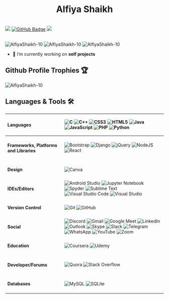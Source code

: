 <h1 align="center">Alfiya Shaikh</h1>



<br>
<a href="https://github.com/AlfiyaShaikh-10"><img src="https://komarev.com/ghpvc/?username=AlfiyaShaikh-10&label=Profile%20views&color=0e75b6&style=flat"  /></a> 
<a href="https://github.com/AlfiyaShaikh-10?tab=followers"><img src="https://img.shields.io/github/followers/AlfiyaShaikh-10?label=followers&style=social" alt="GitHub Badge"></a>
<a href="https://www.linkedin.com/in/alfiya-shaikh-1015786/" target="_blank"><img src="https://img.shields.io/badge/-Alfiya%20Shaikh-blue?style=flat&logo=Linkedin&logoColor=white&link=https://www.linkedin.com/in/alfiya-shaikh-1015786//"></a>
<br><br>

<p align="left" >
  <img width="50%" src="https://github-readme-stats.vercel.app/api?username=AlfiyaShaikh-10&show_icons=true&locale=en&theme=vision-friendly-dark&&count_private=true&include_all_commits=true" alt="AlfiyaShaikh-10" />
  <img width="45%" src="https://github-readme-streak-stats.herokuapp.com/?user=AlfiyaShaikh-10&theme=vision-friendly-dark" alt="AlfiyaShaikh-10" />
  <img width="50%" src="https://github-readme-stats.vercel.app/api/top-langs?username=FarhanKhan1911&show_icons=true&locale=en&layout=compact&theme=vision-friendly-dark" alt="AlfiyaShaikh-10" />
</p>

- 🔭 I’m currently working on **self projects**
<!-- - 🌱 I’m currently working on  **AI Based E-commerce Website** -->



## Github Profile Trophies 🏆
<p align="left"> <img src="https://github-profile-trophy.vercel.app/?username=AlfiyaShaikh-10&theme=radical&no-frame=false" alt="AlfiyaShaikh-10" /> </p>


## Languages & Tools 🛠
| <h4 align="left">Languages</h4> | <p align="left">![C](https://img.shields.io/badge/c-%2300599C.svg?style=for-the-badge&logo=c&logoColor=white) ![C++](https://img.shields.io/badge/c++-%2300599C.svg?style=for-the-badge&logo=c%2B%2B&logoColor=white) ![CSS3](https://img.shields.io/badge/css3-%231572B6.svg?style=for-the-badge&logo=css3&logoColor=white) ![HTML5](https://img.shields.io/badge/html5-%23E34F26.svg?style=for-the-badge&logo=html5&logoColor=white) ![Java](https://img.shields.io/badge/java-%23ED8B00.svg?style=for-the-badge&logo=java&logoColor=white) ![JavaScript](https://img.shields.io/badge/javascript-%23323330.svg?style=for-the-badge&logo=javascript&logoColor=%23F7DF1E) ![PHP](https://img.shields.io/badge/php-%23777BB4.svg?style=for-the-badge&logo=php&logoColor=white) ![Python](https://img.shields.io/badge/python-3670A0?style=for-the-badge&logo=python&logoColor=ffdd54)
|---------|----------------------------------|
| <h4 align="left">Frameworks, Platforms and Libraries</h4> | ![Bootstrap](https://img.shields.io/badge/bootstrap-%23563D7C.svg?style=for-the-badge&logo=bootstrap&logoColor=white) ![Django](https://img.shields.io/badge/django-%23092E20.svg?style=for-the-badge&logo=django&logoColor=white) ![jQuery](https://img.shields.io/badge/jquery-%230769AD.svg?style=for-the-badge&logo=jquery&logoColor=white) ![NodeJS](https://img.shields.io/badge/node.js-6DA55F?style=for-the-badge&logo=node.js&logoColor=white) ![React](https://img.shields.io/badge/react-%2320232a.svg?style=for-the-badge&logo=react&logoColor=%2361DAFB) |
| <h4 align="left">Design</h4> | ![Canva](https://img.shields.io/badge/Canva-%2300C4CC.svg?style=for-the-badge&logo=Canva&logoColor=white) <!-- ![Adobe XD](https://img.shields.io/badge/Adobe%20XD-470137?style=for-the-badge&logo=Adobe%20XD&logoColor=#FF61F6) --> |
| <h4 align="left">IDEs/Editors</h4> | ![Android Studio](https://img.shields.io/badge/Android%20Studio-3DDC84.svg?style=for-the-badge&logo=android-studio&logoColor=white) ![Jupyter Notebook](https://img.shields.io/badge/jupyter-%23FA0F00.svg?style=for-the-badge&logo=jupyter&logoColor=white) ![Spyder](https://img.shields.io/badge/Spyder-838485?style=for-the-badge&logo=spyder%20ide&logoColor=maroon) ![Sublime Text](https://img.shields.io/badge/sublime_text-%23575757.svg?style=for-the-badge&logo=sublime-text&logoColor=important) ![Visual Studio Code](https://img.shields.io/badge/Visual%20Studio%20Code-0078d7.svg?style=for-the-badge&logo=visual-studio-code&logoColor=white) ![Visual Studio](https://img.shields.io/badge/Visual%20Studio-5C2D91.svg?style=for-the-badge&logo=visual-studio&logoColor=white) |
| <h4 align="left">Version Control</h4> | ![Git](https://img.shields.io/badge/git-%23F05033.svg?style=for-the-badge&logo=git&logoColor=white) ![GitHub](https://img.shields.io/badge/github-%23121011.svg?style=for-the-badge&logo=github&logoColor=white) |
| <h4 align="left">Social</h4> | ![Discord](https://img.shields.io/badge/Discord-%237289DA.svg?style=for-the-badge&logo=discord&logoColor=white) ![Gmail](https://img.shields.io/badge/Gmail-D14836?style=for-the-badge&logo=gmail&logoColor=white) ![Google Meet](https://img.shields.io/badge/Google%20Meet-00897B?style=for-the-badge&logo=google-meet&logoColor=white) ![LinkedIn](https://img.shields.io/badge/linkedin-%230077B5.svg?style=for-the-badge&logo=linkedin&logoColor=white) ![Outlook](https://img.shields.io/badge/Microsoft_Outlook-0078D4?style=for-the-badge&logo=microsoft-outlook&logoColor=white) ![Skype](https://img.shields.io/badge/Skype-%2300AFF0.svg?style=for-the-badge&logo=Skype&logoColor=white) ![Slack](https://img.shields.io/badge/Slack-4A154B?style=for-the-badge&logo=slack&logoColor=white) ![Telegram](https://img.shields.io/badge/Telegram-2CA5E0?style=for-the-badge&logo=telegram&logoColor=white) ![WhatsApp](https://img.shields.io/badge/WhatsApp-25D366?style=for-the-badge&logo=whatsapp&logoColor=white) ![YouTube](https://img.shields.io/badge/Youtube-%23FF0000.svg?style=for-the-badge&logo=YouTube&logoColor=white) ![Zoom](https://img.shields.io/badge/Zoom-2D8CFF?style=for-the-badge&logo=zoom&logoColor=white) |
| <h4 align="left">Education</h4> | ![Coursera](https://img.shields.io/badge/Coursera-%230056D2.svg?style=for-the-badge&logo=Coursera&logoColor=white)  ![Udemy](https://img.shields.io/badge/Udemy-A435F0?style=for-the-badge&logo=Udemy&logoColor=white) |
| <h4 align="left">Developer/Forums</h4> | ![Quora](https://img.shields.io/badge/Quora-%23B92B27.svg?style=for-the-badge&logo=Quora&logoColor=white) ![Stack Overflow](https://img.shields.io/badge/-Stackoverflow-FE7A16?style=for-the-badge&logo=stack-overflow&logoColor=white) |
| <h4 align="left">Databases</h4> | ![MySQL](https://img.shields.io/badge/mysql-%2300f.svg?style=for-the-badge&logo=mysql&logoColor=white) ![SQLite](https://img.shields.io/badge/sqlite-%2307405e.svg?style=for-the-badge&logo=sqlite&logoColor=white) |


<!--
![Languages](https://img.shields.io/badge/Languages-informational?style=for-the-badge&color=black)
![C](https://img.shields.io/badge/c-%2300599C.svg?style=for-the-badge&logo=c&logoColor=white)
![C++](https://img.shields.io/badge/c++-%2300599C.svg?style=for-the-badge&logo=c%2B%2B&logoColor=white)
![CSS3](https://img.shields.io/badge/css3-%231572B6.svg?style=for-the-badge&logo=css3&logoColor=white)
![HTML5](https://img.shields.io/badge/html5-%23E34F26.svg?style=for-the-badge&logo=html5&logoColor=white)
![Java](https://img.shields.io/badge/java-%23ED8B00.svg?style=for-the-badge&logo=java&logoColor=white)
![JavaScript](https://img.shields.io/badge/javascript-%23323330.svg?style=for-the-badge&logo=javascript&logoColor=%23F7DF1E)
![PHP](https://img.shields.io/badge/php-%23777BB4.svg?style=for-the-badge&logo=php&logoColor=white)
![Python](https://img.shields.io/badge/python-3670A0?style=for-the-badge&logo=python&logoColor=ffdd54)
![Kotlin](https://img.shields.io/badge/kotlin-%230095D5.svg?style=for-the-badge&logo=kotlin&logoColor=white)

![Frameworks, Platforms and Libraries](https://img.shields.io/badge/Frameworks,%20Platforms%20and%20Libraries-informational?style=for-the-badge&color=white)
![Anaconda](https://img.shields.io/badge/Anaconda-%2344A833.svg?style=for-the-badge&logo=anaconda&logoColor=white)
![Angular](https://img.shields.io/badge/Angular-DD0031?style=for-the-badge&logo=angular&logoColor=white)
![Angular.js](https://img.shields.io/badge/angular.js-%23E23237.svg?style=for-the-badge&logo=angularjs&logoColor=white)
![Bootstrap](https://img.shields.io/badge/bootstrap-%23563D7C.svg?style=for-the-badge&logo=bootstrap&logoColor=white)
![Django](https://img.shields.io/badge/django-%23092E20.svg?style=for-the-badge&logo=django&logoColor=white)
![jQuery](https://img.shields.io/badge/jquery-%230769AD.svg?style=for-the-badge&logo=jquery&logoColor=white)
![NodeJS](https://img.shields.io/badge/node.js-6DA55F?style=for-the-badge&logo=node.js&logoColor=white)
![React](https://img.shields.io/badge/react-%2320232a.svg?style=for-the-badge&logo=react&logoColor=%2361DAFB)

![Design](https://img.shields.io/badge/Design-informational?style=for-the-badge&color=white)
![Canva](https://img.shields.io/badge/Canva-%2300C4CC.svg?style=for-the-badge&logo=Canva&logoColor=white)


![Version Control](https://img.shields.io/badge/Version%20Control-informational?style=for-the-badge&color=white)
![Git](https://img.shields.io/badge/git-%23F05033.svg?style=for-the-badge&logo=git&logoColor=white)
![GitHub](https://img.shields.io/badge/github-%23121011.svg?style=for-the-badge&logo=github&logoColor=white)



![Databases](https://img.shields.io/badge/Databases-informational?style=for-the-badge&color=white)
![MySQL](https://img.shields.io/badge/mysql-%2300f.svg?style=for-the-badge&logo=mysql&logoColor=white)

![Alfiya's github activity graph](https://activity-graph.herokuapp.com/graph?username=AlfiyaShaikh-10&theme=radical&layout=compat)  


## My Github Stats 📈
<img align="left" width="52%" src="https://github-readme-stats.vercel.app/api?AlfiyaShaikh-10&hide=issues&count_private=true&show_icons=true&theme=radical" alt="AlfiyaShaikh-10" />
<img align="center" width="45%" src="https://github-readme-streak-stats.herokuapp.com/?user=AlfiyaShaikh-10&theme=radical" />
<img align="center" src="https://github-readme-stats.vercel.app/api/top-langs?username=AlfiyaShaikh-10&show_icons=true&locale=en&layout=compact&theme=radical" alt="AlfiyaShaikh-10" />

<!--
[![Alfiya's Most Used Languages](https://github-readme-stats.vercel.app/api/top-langs?username=AlfiyaShaikh-10&show_icons=true&locale=en&layout=compact&theme=radical)](https://github.com/AlfiyaShaikh-10/github-readme-stats)

[![Alfiya's GitHub Stats](https://github-readme-stats.vercel.app/api?username=AlfiyaShaikh-10&hide=issues&count_private=true&show_icons=true&layout=compact&theme=radical)](https://github.com/AlfiyaShaikh-10/github-readme-stats)

[![Alfiya's GitHub Contribution](https://github-readme-streak-stats.herokuapp.com/?user=AlfiyaShaikh-10&layout=compact&theme=radical)](https://github.com/AlfiyaShaikh-10/github-readme-stats)




## Badges
<a href='https://docs.github.com/en/developers'><img src='https://raw.githubusercontent.com/acervenky/animated-github-badges/master/assets/devbadge.gif' width='40' height='40'></a> <a href='https://education.github.com/pack'><img src='https://raw.githubusercontent.com/acervenky/animated-github-badges/master/assets/pro.gif' width='40' height='40'></a>


